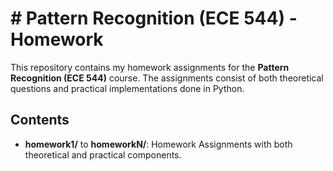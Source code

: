 # # Pattern Recognition (ECE 544) - Homework

This repository contains my homework assignments for the **Pattern Recognition (ECE 544)** course. The assignments consist of both theoretical questions and practical implementations done in Python.

## Contents

- **homework1/** to **homeworkN/**: Homework Assignments with both theoretical and practical components.
